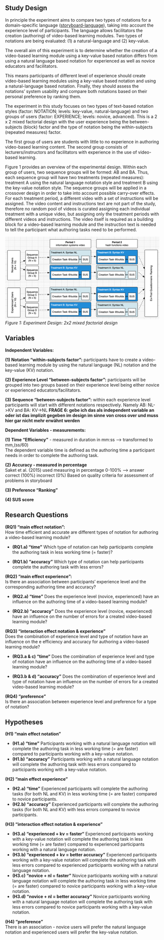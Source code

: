 ## Study Design

In principle the experiment aims to compare two types of notations for a domain-specific language ([storyboard-language](https://github.com/michaelfeurstein/storyboard-language)), taking into account the experience level of participants. The language allows facilitators the creation (authoring) of video-based learning modules. Two types of notations are being evaluated: (1) a natural-language and (2) key-value.

The overall aim of this experiment is to determine whether the creation of a video-based learning module using a key-value based notation differs from using a natural language based notation for experienced as well as novice educators and facilitators.

This means participants of different level of experience should create video-based learning modules using a key-value based notation and using a natural-language based notation. Finally, they should assess the notations’ system usability and compare both notations based on their personal preference by ranking them.

The experiment in this study focuses on two types of text-based notation styles (factor: NOTATION; levels: key-value, natural-language) and two groups of users (factor: EXPERIENCE; levels: novice, advanced). This is a 2 x 2 mixed factorial design with the user experience being the between-subjects (block) factor and the type of notation being the within-subjects (repeated measures) factor.

The first group of users are students with little to no experience in authoring video-based learning content. The second group consists of lecturers/instructors and facilitators with experience in the use of video-based learning.

Figure 1 provides an overview of the experimental design. Within each group of users, two sequence groups will be formed: AB and BA. Thus, each sequence group will have two treatments (repeated measures): treatment A using the natural language notation style and treatment B using the key-value notation style. The sequence groups will be applied in a crossover design in order to take into account possible carry-over effects. For each treatment period, a different video with a set of instructions will be assigned. The video content and instructions text are not part of the study, therefore no random pool of videos is curated assigning each individual treatment with a unique video, but assigning only the treatment periods with different videos and instructions. The video itself is required as a building block for a video-based learning module and the instruction text is needed to tell the participant what authoring tasks need to be performed.

![Experiment Design](/design.png)
*Figure 1: Experiment Design: 2x2 mixed factorial design*

## Variables

**Independent Variables:**

**(1) Notation “within-subjects factor”:** participants have to create a video-based learning module by using the natural language (NL) notation and the key-value (KV) notation.

**(2) Experience Level “between-subjects factor”:** participants will be grouped into two groups based on their experience level being either novice or experienced educators/facilitators.

**(3) Sequence “between-subjects factor”:** within each experience level participants will start with different notations respectively. Namely AB: NL->KV and BA: KV->NL **FRAGE 6: gebe ich das als independent variable an oder ist das implizit gegeben im design im sinne von cross over und muss hier gar nicht mehr erwähnt werden**   

**Dependent Variables - measurements:**

**(1) Time “Efficiency”** - measured in duration in mm:ss —> transformed to mm,(ss/60)  
The dependent variable time is defined as the authoring time a participant needs in order to complete the authoring task.

**(2) Accuracy - measured in percentage**  
Saket et al. (2015) used measuring in percentage 0-100% —> answer correct (100%) incorrect (0%)
Based on quality criteria for assessment of problems in storyboard

**(3) Preference “Ranking”**

**(4) SUS score**

## Research Questions

**(RQ1) “main effect notation”:**  
How time efficient and accurate are different types of notation for authoring a video-based learning module?

- **(RQ1.a) “time”** Which type of notation can help participants complete the authoring task in less working time (= faster)?

- **(RQ1.b) “accuracy”** Which type of notation can help participants complete the authoring task with less errors?

**(RQ2) “main effect experience”:**  
Is there an association between participants’ experience level and the corresponding authoring time and accuracy?

- **(RQ2.a) “time”** Does the experience level (novice, experienced) have an influence on the authoring time of a video-based learning module?

- **(RQ2.b) “accuracy”** Does the experience level (novice, experienced) have an influence on the number of errors for a created video-based learning module?

**(RQ3) “interaction effect notation & experience”**  
Does the combination of experience level and type of notation have an influence on the e efficiency and accuracy for authoring a video-based learning module?

- **(RQ3.a & c) “time“** Does the combination of experience level and type of notation have an influence on the authoring time of a video-based learning module? 

- **(RQ3.b & d) “accuracy”** Does the combination of experience level and type of notation have an influence on the number of errors for a created video-based learning module?

**(RQ4) “preference”**  
Is there an association between experience level and preference for a type of notation?

## Hypotheses

**(H1) “main effect notation”**  
- **(H1.a) “time”** Participants working with a natural language notation will complete the authoring task in less working time (= are faster) compared to participants working with a key-value notation.
- **(H1.b) “accuracy”** Participants working with a natural language notation will complete the authoring task with less errors compared to participants working with a key-value notation.

**(H2) “main effect experience”**  
- **(H2.a) “time”** Experienced participants will complete the authoring tasks (for both NL and KV) in less working time (= are faster) compared to novice participants.
- **(H2.b) “accuracy”** Experienced participants will complete the authoring tasks (for both NL and KV) with less errors compared to novice participants.

**(H3) “interaction effect notation & experience”**  
- **(H3.a) “experienced + kv = faster“** Experienced participants working with a key-value notation will complete the authoring task in less working time (= are faster) compared to experienced participants working with a natural language notation. 
- **(H3.b) “experienced + kv = better accuracy”** Experienced participants working with a key-value notation will complete the authoring task with less errors compared to experienced participants working with a natural language notation.
- **(H3.c) “novice + nl = faster”** Novice participants working with a natural language notation will complete the authoring task in less working time (= are faster) compared to novice participants working with a key-value notation.
- **(H3.d) “novice + nl = better accuracy”** Novice participants working with a natural language notation will complete the authoring task with less errors compared to novice participants working with a key-value notation.

**(H4) “preference”**  
There is an association - novice users will prefer the natural language notation and experienced users will prefer the key-value notation.
